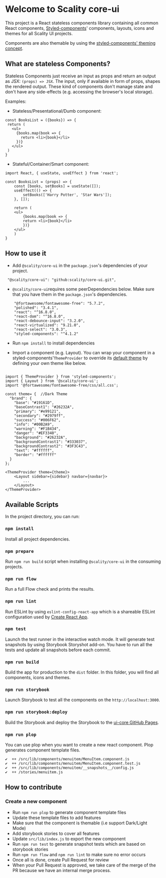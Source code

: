 # Welcome to Scality core-ui

This project is a React stateless components library containing all common React components, [Styled-components](https://www.styled-components.com/)' components, layouts, icons and themes for all Scality UI projects. 

Components are also themable by using the [styled-components' theming concept](https://www.styled-components.com/docs/advanced).

## What are stateless Components?

Stateless Components just receive an input as props and return an output as JSX: ```(props) => JSX```. The input, only if available in form of props, shapes the rendered output. These kind of components don't manage state and don't have any side-effects (e.g. accessing the browser's local storage).

Examples:

- Stateless/Presentational/Dumb component:
```
const BooksList = ({books}) => {
 return (
   <ul>
     {books.map(book => {
       return <li>{book}</li>
     })}
   </ul>
 )
}
```

- Stateful/Container/Smart component:
```
import React, { useState, useEffect } from 'react';

const BooksList = (props) => {
    const [books, setBooks] = useState([]);
    useEffect(() => {
        setBooks(['Harry Potter', 'Star Wars']);
    }, []);

    return (
    <ul>
        {books.map(book => {
        return <li>{book}</li>
        })}
    </ul>
    )
}

```

## How to use it

- Add ```@scality/core-ui``` in the ```package.json```'s dependencies of your project.
```
 "@scality/core-ui": "github:scality/core-ui.git",
```

- ```@scality/core-ui```requires some peerDependencies below. Make sure that you have them in the ```package.json```'s dependencies.
```
    "@fortawesome/fontawesome-free": "5.7.2",
    "polished": "3.4.1",
    "react": "^16.8.0",
    "react-dom": "^16.8.0",
    "react-debounce-input": "3.2.0",
    "react-virtualized": "9.21.0",
    "react-select": "3.0.3",
    "styled-components": "^4.1.2"
```

- Run ```npm install``` to install dependencies

- Import a component (e.g. Layout). You can wrap your component in a styled-components'```ThemeProvider``` to override its [default theme](https://github.com/scality/core-ui/blob/6f5a7946e7086e08883a8fe48182598ce8a476e5/src/lib/style/theme.js#L34) by defining your own theme like below.
```

import { ThemeProvider } from 'styled-components';
import { Layout } from '@scality/core-ui';
import '@fortawesome/fontawesome-free/css/all.css';

const theme= {  //Dark Theme
  "brand": {
    "base": "#19161D",
    "baseContrast1": "#26232A",
    "primary": "#e99121",
    "secondary": "#2979ff",
    "success": "#006F62",
    "info": "#00B2A9",
    "warning": "#F1B434",
    "danger": "#EF3340",
    "background": "#26232A",
    "backgroundContrast1": "#333037",
    "backgroundContrast2": "#3F3C43",
    "text": "#ffffff",
    "border": "#ffffff"
  }
};

<ThemeProvider theme={theme}>
    <Layout sidebar={sidebar} navbar={navbar}>
        ...
    </Layout>
</ThemeProvider>
```

## Available Scripts

In the project directory, you can run:

### `npm install`

Install all project dependencies.

### `npm prepare`

Run `npm run build` script when installing `@scality/core-ui` in the consuming projects.

### `npm run flow`

Run a full Flow check and prints the results.

### `npm run lint`

Run ESLint by using `eslint-config-react-app` which is a shareable ESLint configuration used by [Create React App](https://github.com/facebook/create-react-app).

### `npm test`

Launch the test runner in the interactive watch mode. 
It will generate test snapshots by using Storybook Storyshot add-on.
You have to run all the tests and update all snapshots before each commit.

### `npm run build`

Build the app for production to the `dist` folder.
In this folder, you will find all components, icons and themes.

### `npm run storybook`

Launch Storybook to test all the components on the `http://localhost:3000`.


### `npm run storybook:deploy`

Build the Storybook and deploy the Storybook to the [ui-core GitHub Pages](https://scality.github.io/core-ui/).

### `npm run plop`

You can use plop when you want to create a new react component. Plop generates component template files.
```
✔  ++ /src/lib/components/menuitem/MenuItem.component.js
✔  ++ /src/lib/components/menuitem/MenuItem.component.test.js
✔  ++ /src/lib/components/menuitem/__snapshots__/config.js
✔  ++ /stories/menuitem.js
```

## How to contribute

### Create a new component

- Run `npm run plop` to generate component template files
- Update these template files to add features
- Make sure that the component is themable (i.e support Dark/Light Mode)
- Add storybook stories to cover all features 
- Update `src/lib/index.js` to export the new component
- Run `npm run test` to generate snapshot tests which are based on storybook stories
- Run `npm run flow` and `npm run lint` to make sure no error occurs
- Once all is done, create Pull Request for review
- When your Pull Request is approved, we take care of the merge of the PR because we have an internal merge process.
